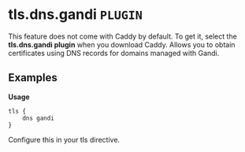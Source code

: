 # tls.dns.gandi `PLUGIN`
This feature does not come with Caddy by default. To get it, select the **tls.dns.gandi plugin** when you download Caddy.
Allows you to obtain certificates using DNS records for domains managed with Gandi.

## Examples
**Usage**
```
tls {
    dns gandi
}
```
Configure this in your tls directive.